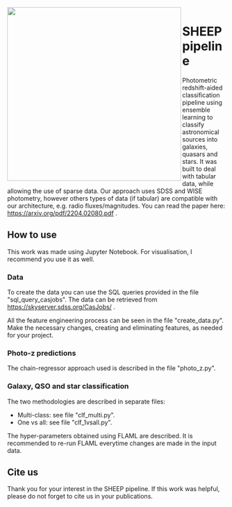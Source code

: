 <image src="SHEEP.png" width="400" align="left"/> 

# SHEEP pipeline
Photometric redshift-aided classification pipeline using ensemble learning to classify astronomical sources into galaxies, quasars and stars.
It was built to deal with tabular data, while allowing the use of sparse data.
Our approach uses SDSS and WISE photometry, however others types of data (if tabular) are compatible with our architecture, e.g. radio fluxes/magnitudes.
You can read the paper here: https://arxiv.org/pdf/2204.02080.pdf .

## How to use
This work was made using Jupyter Notebook. For visualisation, I recommend you use it as well.

### Data

To create the data you can use the SQL queries provided in the file "sql_query_casjobs". The data can be retrieved from https://skyserver.sdss.org/CasJobs/ .

All the feature engineering process can be seen in the file "create_data.py". Make the necessary changes, creating and eliminating features, as needed for your project.

### Photo-z predictions

The chain-regressor approach used is described in the file "photo_z.py". 

### Galaxy, QSO and star classification

The two methodologies are described in separate files:
<ul>
  <li> Multi-class: see file "clf_multi.py". 
    <li> One vs all: see file "clf_1vsall.py".
</ul>

The hyper-parameters obtained using FLAML are described. It is recommended to re-run FLAML everytime changes are made in the input data.

## Cite us
Thank you for your interest in the SHEEP pipeline.
If this work was helpful, please do not forget to cite us in your publications.
